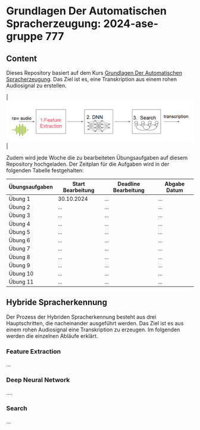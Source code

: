 # Grundlagen Der Automatischen Spracherzeugung: 2024-ase-gruppe 777

## Content

Dieses Repository basiert auf dem Kurs [Grundlagen Der Automatischen Spracherzeugung](https://moseskonto.tu-berlin.de/moses/modultransfersystem/bolognamodule/beschreibung/anzeigen.html?number=41121&version=1&sprache=1). Das Ziel ist es, eine Transkription aus einem rohen Audiosignal zu erstellen. 

| <img  src="./setup/pictures/objective.png"> | 

Zudem wird jede Woche die zu bearbeiteten Übungsaufgaben auf diesem Repository hochgeladen. Der Zeitplan für die Aufgaben wird in der folgenden Tabelle festgehalten:


| Übungsaufgaben                  | Start Bearbeitung    | Deadline Bearbeitung    | Abgabe Datum    | 
|---------------------------------|----------------------|-------------------------|-----------------|
| Übung 1                         | 30.10.2024           | ...                     | ...             | 
| Übung 2                         | ...                  | ...                     | ...             |
| Übung 3                         | ...                  | ...                     | ...             |
| Übung 4                         | ...                  | ...                     | ...             |
| Übung 5                         | ...                  | ...                     | ...             |
| Übung 6                         | ...                  | ...                     | ...             |
| Übung 7                         | ...                  | ...                     | ...             |
| Übung 8                         | ...                  | ...                     | ...             |
| Übung 9                         | ...                  | ...                     | ...             |
| Übung 10                        | ...                  | ...                     | ...             |
| Übung 11                        | ...                  | ...                     | ...             |

## Hybride Spracherkennung

Der Prozess der Hybriden Spracherkennung besteht aus drei Hauptschritten, die nacheinander ausgeführt werden. Das Ziel ist es aus einem rohen Audiosignal eine Transkription zu erzeugen. Im folgenden werden die einzelnen Abläufe erklärt. 

### Feature Extraction

...

### Deep Neural Network

....

### Search

...





